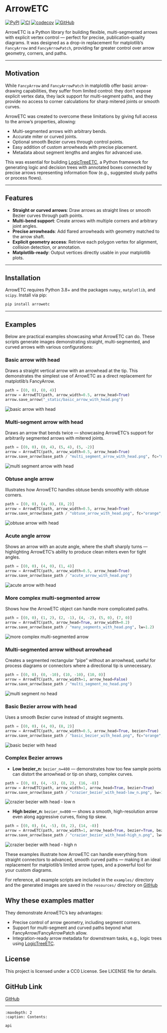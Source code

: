 # ArrowETC

[![PyPI](https://img.shields.io/pypi/v/ArrowETC.svg)](https://pypi.org/project/ArrowETC/)
[![CI](https://github.com/carret1268/ArrowETC/actions/workflows/ci.yml/badge.svg)](https://github.com/carret1268/ArrowETC/actions/workflows/ci.yml)
[![codecov](https://codecov.io/gh/carret1268/ArrowETC/branch/main/graph/badge.svg)](https://codecov.io/gh/carret1268/ArrowETC)
[![GitHub](https://img.shields.io/badge/source-GitHub-black?logo=github)](https://github.com/carret1268/ArrowETC)

ArrowETC is a Python library for building flexible, multi-segmented arrows with explicit vertex control — perfect for precise, publication-quality diagrams. It was designed as a drop-in replacement for matplotlib’s `FancyArrow` and `FancyArrowPatch`, providing far greater control over arrow geometry, corners, and paths.

---

## Motivation

While `FancyArrow` and `FancyArrowPatch` in matplotlib offer basic arrow-drawing capabilities, they suffer from limited control: they don’t expose explicit vertex data, they lack support for multi-segment paths, and they provide no access to corner calculations for sharp mitered joints or smooth curves.

ArrowETC was created to overcome these limitations by giving full access to the arrow’s properties, allowing:
- Multi-segmented arrows with arbitrary bends.
- Accurate miter or curved joints.
- Optional smooth Bezier curves through control points.
- Easy addition of custom arrowheads with precise placement.
- Metadata about segment lengths and angles for advanced use.

This was essential for building [LogicTreeETC](https://github.com/yourusername/LogicTreeETC), a Python framework for generating logic and decision trees with annotated boxes connected by precise arrows representing information flow (e.g., suggested study paths or process flows).

---

## Features

- **Straight or curved arrows**: Draw arrows as straight lines or smooth Bezier curves through path points.
- **Multi-bend support**: Create arrows with multiple corners and arbitrary joint angles.
- **Precise arrowheads**: Add flared arrowheads with geometry matched to the arrow shaft.
- **Explicit geometry access**: Retrieve each polygon vertex for alignment, collision detection, or annotation.
- **Matplotlib-ready**: Output vertices directly usable in your matplotlib plots.

---

## Installation

ArrowETC requires Python 3.8+ and the packages `numpy`, `matplotlib`, and `scipy`. Install via pip:
```bash
pip install arrowetc
```

---

## Examples

Below are practical examples showcasing what ArrowETC can do. These scripts generate images demonstrating straight, multi-segmented, and curved arrows with various configurations:


### Basic arrow with head

Draws a straight vertical arrow with an arrowhead at the tip. This demonstrates the simplest use of ArrowETC as a direct replacement for matplotlib’s FancyArrow.

```python
path = [(0, 0), (0, 4)]
arrow = ArrowETC(path, arrow_width=0.5, arrow_head=True)
arrow.save_arrow("_static/basic_arrow_with_head.png")
```

![basic arrow with head](./_static/basic_arrow_with_head.png)

### Multi-segment arrow with head

Draws an arrow that bends twice — showcasing ArrowETC’s support for arbitrarily segmented arrows with mitered joints.

```python
path = [(0, 0), (0, 4), (5, 4), (5, -2)]
arrow = ArrowETC(path, arrow_width=0.5, arrow_head=True)
arrow.save_arrow(base_path / "multi_segment_arrow_with_head.png", fc="magenta", lw=1)
```

![multi segment arrow with head](./_static/multi_segment_arrow_with_head.png)

### Obtuse angle arrow

Illustrates how ArrowETC handles obtuse bends smoothly with obtuse corners.

```python
path = [(0, 0), (4, 0), (8, 2)]
arrow = ArrowETC(path, arrow_width=0.5, arrow_head=True)
arrow.save_arrow(base_path / "obtuse_arrow_with_head.png", fc="orange", ec="cyan", lw=1.2)
```

![obtuse arrow with head](./_static/obtuse_arrow_with_head.png)

### Acute angle arrow

Shows an arrow with an acute angle, where the shaft sharply turns — highlighting ArrowETC’s ability to produce clean miters even for tight angles.

```python
path = [(0, 0), (4, 0), (1, 4)]
arrow = ArrowETC(path, arrow_width=0.5, arrow_head=True)
arrow.save_arrow(base_path / "acute_arrow_with_head.png")
```

![acute arrow with head](./_static/acute_arrow_with_head.png)

### More complex multi-segmented arrow

Shows how the ArrowETC object can handle more complicated paths.

```python
path = [(0, 0), (1, 2), (2, -1), (4, -2), (5, 0), (7, 0)]
arrow = ArrowETC(path, arrow_head=True, arrow_width=0.2)
arrow.save_arrow(base_path / "many_segments_with_head.png", lw=1.2)
```

![more complex multi-segmented arrow](./_static/many_segments_with_head.png)

### Multi-segmented arrow without arrowhead

Creates a segmented rectangular “pipe” without an arrowhead, useful for process diagrams or connectors where a directional tip is unnecessary.

```python
path = [(0, 0), (0, -10), (10, -10), (10, 0)]
arrow = ArrowETC(path, arrow_width=1, arrow_head=False)
arrow.save_arrow(base_path / "multi_segment_no_head.png")
```

![multi segment no head](./_static/multi_segment_no_head.png)

### Basic Bezier arrow with head

Uses a smooth Bezier curve instead of straight segments.

```python
path = [(0, 0), (4, 0), (8, 2)]
arrow = ArrowETC(path, arrow_width=0.5, arrow_head=True, bezier=True)
arrow.save_arrow(base_path / "basic_bezier_with_head.png", fc="orange", ec="cyan", lw=1.2)
```

![basic bezier with head](/_static/basic_bezier_with_head.png)

### Complex Bezier arrows

- **Low bezier_n**: `bezier_n=400` — demonstrates how too few sample points can distort the arrowhead or tip on sharp, complex curves.

```python
path = [(0, 0), (4, -5), (8, 2), (16, -8)]
arrow = ArrowETC(path, arrow_width=1, arrow_head=True, bezier=True)
arrow.save_arrow(base_path / "crazier_bezier_with_head-low_n.png", lw=1.2)
```

![crazier bezier with head - low n](./_static/crazier_bezier_with_head-low_n.png)

- **High bezier_n**: `bezier_n=800` — shows a smooth, high-resolution arrow even along aggressive curves, fixing tip skew.

```python
path = [(0, 0), (4, -5), (8, 2), (14, -8)]
arrow = ArrowETC(path, arrow_width=1, arrow_head=True, bezier=True, bezier_n=800)
arrow.save_arrow(base_path / "crazier_bezier_with_head-high_n.png", lw=1.2)
```

![crazier bezier with head - high n](./_static/crazier_bezier_with_head-high_n.png)

These examples illustrate how ArrowETC can handle everything from straight connectors to advanced, smooth curved paths — making it an ideal replacement for matplotlib’s limited arrow types, and a powerful tool for your custom diagrams.

For reference, all example scripts are included in the `examples/` directory and the generated images are saved in the `resources/` directory on [GitHub](https://github.com/carret1268/ArrowETC)

## Why these examples matter

They demonstrate ArrowETC’s key advantages:
- Precise control of arrow geometry, including segment corners.
- Support for multi-segment and curved paths beyond what FancyArrow/FancyArrowPatch allow.
- Integration-ready arrow metadata for downstream tasks, e.g., logic trees using [LogicTreeETC](https://github.com/carret1268/LogicTreeETC).

## License

This project is licensed under a CC0 License. See LICENSE file for details.

## GitHub Link

[GitHub](https://github.com/yourusername/ArrowETC)

---

```{toctree}
:maxdepth: 2
:caption: Contents:

api
```